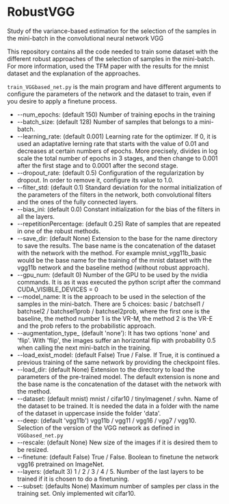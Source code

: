 # RobustVGG
Study of the variance-based estimation for the selection of the samples in the mini-batch in the convolutional neural network VGG

This repository contains all the code needed to train some dataset with the different robust approaches of the selection of samples in the mini-batch.
For more information, used the TFM paper with the results for the mnist dataset and the explanation of the approaches.

`train_VGGbased_net.py` is the main program and have different arguments to configure the parameters of the network and the dataset to train, even if you desire to apply a finetune process.

- --num_epochs: (default 150) Number of training epochs in the training
- --batch_size: (default 128) Number of samples that belongs to a mini-batch.
- --learning_rate: (default 0.001) Learning rate for the optimizer. If 0, it is used an adaptative lerning rate that starts with the value of 0.01 and decreases at certain numbers of epochs. More precisely, divides in log scale the total number of epochs in 3 stages, and then change to 0.001 after the first stage and to 0.0001 after the second stage.
- --dropout_rate: (default 0.5) Configuration of the regularization by dropout. In order to remove it, configure its value to 1.0.
- --filter_std: (default 0.1) Standard deviation for the normal initialization of the parameters of the filters in the network, both convolutional filters and the ones of the fully connected layers.
- --bias_ini: (default 0.0) Constant initialization for the bias of the filters in all the layers.
- --repetitionPercentage: (default 0.25) Rate of samples that are repeated in one of the robust methods.
- --save_dir: (default None) Extension to the base for the name directory to save the results. The base name is the concatenation of the dataset with the network with the method. For example mnist_vgg11b_basic would be the base name for the training of the mnist dataset with the vgg11b network and the baseline method (without robust approach).
- --gpu_num: (default 0) Number of the GPU to be used by the nvidia commands. It is as it was executed the python script after the command CUDA_VISIBLE_DEVICES = 0
- --model_name: It is the approach to be used in the selection of the samples in the mini-batch. There are 5 choices: basic / batchsel1 / batchsel2 / batchsel1prob / batchsel2prob, where the first one is the baseline, the method number 1 is the VR-M, the method 2 is the VR-E and the prob refers to the probabilistic approach.
- --augmentation_type_ (default 'none'): It has two options 'none' and 'flip'. With 'flip', the images suffer an horizontal flip with probability 0.5 when calling the next mini-batch in the training.
- --load_exist_model: (default False) True / False. If True, it is continued a previous training of the same network by providing the checkpoint files.
- --load_dir: (default None) Extension to the directory to load the parameters of the pre-trained model. The default extension is none and the base name is the concatenation of the dataset with the network with the method.
- --dataset: (default mnist) mnist / cifar10 / tinyImagenet / svhn. Name of the dataset to be trained. It is needed the data in a folder with the name of the dataset in uppercase inside the folder 'data'.
- --deep: (default 'vgg11b') vgg11b / vgg11 / vgg16 / vgg7 / vgg10. Selection of the version of the VGG network as defined in `VGGbased_net.py`
- --rescale: (default None) New size of the images if it is desired them to be resized.
- --finetune: (default False) True / False. Boolean to finetune the network vgg16 pretrained on ImageNet.
- --layers: (default 3) 1 / 2 / 3 / 4 / 5. Number of the last layers to be trained if it is chosen to do a finetuning.
- --subset: (defaults None) Maximum number of samples per class in the training set. Only implemented wit cifar10.
